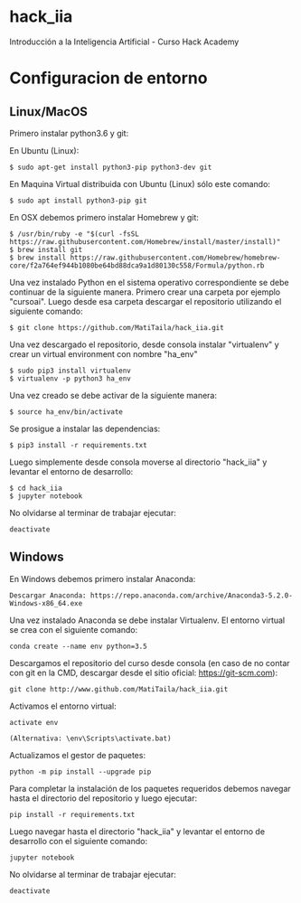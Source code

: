 # hack_iia
Introducción a la Inteligencia Artificial - Curso Hack Academy

# Configuracion de entorno

## Linux/MacOS

Primero instalar python3.6 y git:

En Ubuntu (Linux):
```
$ sudo apt-get install python3-pip python3-dev git
```

En Maquina Virtual distribuida con Ubuntu (Linux) sólo este comando:
```
$ sudo apt install python3-pip git
```

En OSX debemos primero instalar Homebrew y git:
```
$ /usr/bin/ruby -e "$(curl -fsSL https://raw.githubusercontent.com/Homebrew/install/master/install)"
$ brew install git
$ brew install https://raw.githubusercontent.com/Homebrew/homebrew-core/f2a764ef944b1080be64bd88dca9a1d80130c558/Formula/python.rb
```

Una vez instalado Python en el sistema operativo correspondiente se debe continuar de la siguiente manera. Primero crear una carpeta por ejemplo "cursoai". Luego desde esa carpeta descargar el repositorio utilizando el siguiente comando:
```
$ git clone https://github.com/MatiTaila/hack_iia.git

```

Una vez descargado el repositorio, desde consola instalar "virtualenv" y crear un virtual environment con nombre "ha_env"

```
$ sudo pip3 install virtualenv
$ virtualenv -p python3 ha_env
```

Una vez creado se debe activar de la siguiente manera:

```
$ source ha_env/bin/activate
```
Se prosigue a instalar las dependencias:
```
$ pip3 install -r requirements.txt
```

Luego simplemente desde consola moverse al directorio "hack_iia" y levantar el entorno de desarrollo:
```
$ cd hack_iia
$ jupyter notebook
```
No olvidarse al terminar de trabajar ejecutar:
```
deactivate
```

## Windows

En Windows debemos primero instalar Anaconda:

```
Descargar Anaconda: https://repo.anaconda.com/archive/Anaconda3-5.2.0-Windows-x86_64.exe
```
Una vez instalado Anaconda se debe instalar Virtualenv. El entorno virtual se crea con el siguiente comando:
```
conda create --name env python=3.5
```

Descargamos el repositorio del curso desde consola (en caso de no contar con git en la CMD, descargar desde el sitio oficial: https://git-scm.com):
```
git clone http://www.github.com/MatiTaila/hack_iia.git
```

Activamos el entorno virtual: 
```
activate env

(Alternativa: \env\Scripts\activate.bat)
```
Actualizamos el gestor de paquetes:
```
python -m pip install --upgrade pip
```
Para completar la instalación de los paquetes requeridos debemos navegar hasta el directorio del repositorio y luego ejecutar:
```
pip install -r requirements.txt
```
Luego navegar hasta el directorio "hack_iia" y levantar el entorno de desarrollo con el siguiente comando:
```
jupyter notebook
```
No olvidarse al terminar de trabajar ejecutar:
```
deactivate
```

